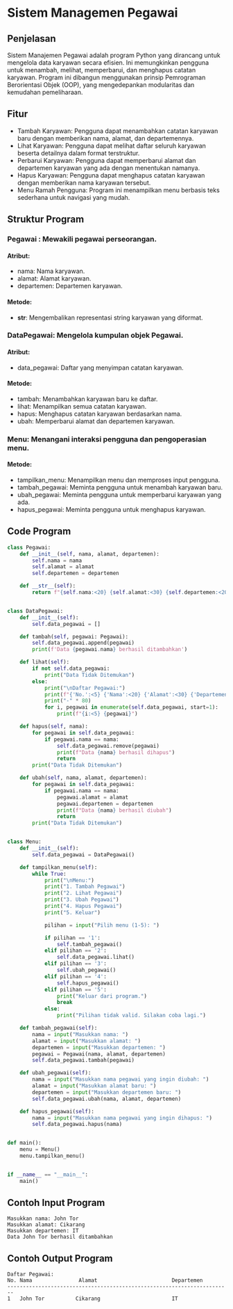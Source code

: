 # Sistem Managemen Pegawai

## Penjelasan
Sistem Manajemen Pegawai adalah program Python yang dirancang untuk mengelola data karyawan secara efisien. Ini memungkinkan pengguna untuk menambah, melihat, memperbarui, dan menghapus catatan karyawan. Program ini dibangun menggunakan prinsip Pemrograman Berorientasi Objek (OOP), yang mengedepankan modularitas dan kemudahan pemeliharaan.

## Fitur
- Tambah Karyawan: Pengguna dapat menambahkan catatan karyawan baru dengan memberikan nama, alamat, dan departemennya.
- Lihat Karyawan: Pengguna dapat melihat daftar seluruh karyawan beserta detailnya dalam format terstruktur.
- Perbarui Karyawan: Pengguna dapat memperbarui alamat dan departemen karyawan yang ada dengan menentukan namanya.
- Hapus Karyawan: Pengguna dapat menghapus catatan karyawan dengan memberikan nama karyawan tersebut.
- Menu Ramah Pengguna: Program ini menampilkan menu berbasis teks sederhana untuk navigasi yang mudah.

## Struktur Program
### Pegawai : Mewakili pegawai perseorangan.
#### Atribut:
- nama: Nama karyawan.
- alamat: Alamat karyawan.
- departemen: Departemen karyawan.
#### Metode:
- __str__: Mengembalikan representasi string karyawan yang diformat.

### DataPegawai: Mengelola kumpulan objek Pegawai.
#### Atribut:
- data_pegawai: Daftar yang menyimpan catatan karyawan.
#### Metode:
- tambah: Menambahkan karyawan baru ke daftar.
- lihat: Menampilkan semua catatan karyawan.
- hapus: Menghapus catatan karyawan berdasarkan nama.
- ubah: Memperbarui alamat dan departemen karyawan.

### Menu: Menangani interaksi pengguna dan pengoperasian menu.
#### Metode:
- tampilkan_menu: Menampilkan menu dan memproses input pengguna.
- tambah_pegawai: Meminta pengguna untuk menambah karyawan baru.
- ubah_pegawai: Meminta pengguna untuk memperbarui karyawan yang ada.
- hapus_pegawai: Meminta pengguna untuk menghapus karyawan.

## Code Program
````python
class Pegawai:
    def __init__(self, nama, alamat, departemen):
        self.nama = nama
        self.alamat = alamat
        self.departemen = departemen

    def __str__(self):
        return f"{self.nama:<20} {self.alamat:<30} {self.departemen:<20}"


class DataPegawai:
    def __init__(self):
        self.data_pegawai = []

    def tambah(self, pegawai: Pegawai):
        self.data_pegawai.append(pegawai)
        print(f'Data {pegawai.nama} berhasil ditambahkan')

    def lihat(self):
        if not self.data_pegawai:
            print("Data Tidak Ditemukan")
        else:
            print("\nDaftar Pegawai:")
            print(f"{'No.':<5} {'Nama':<20} {'Alamat':<30} {'Departemen':<20}")
            print("-" * 80)
            for i, pegawai in enumerate(self.data_pegawai, start=1):
                print(f"{i:<5} {pegawai}")

    def hapus(self, nama):
        for pegawai in self.data_pegawai:
            if pegawai.nama == nama:
                self.data_pegawai.remove(pegawai)
                print(f"Data {nama} berhasil dihapus")
                return
        print("Data Tidak Ditemukan")

    def ubah(self, nama, alamat, departemen):
        for pegawai in self.data_pegawai:
            if pegawai.nama == nama:
                pegawai.alamat = alamat
                pegawai.departemen = departemen
                print(f"Data {nama} berhasil diubah")
                return
        print("Data Tidak Ditemukan")


class Menu:
    def __init__(self):
        self.data_pegawai = DataPegawai()

    def tampilkan_menu(self):
        while True:
            print("\nMenu:")
            print("1. Tambah Pegawai")
            print("2. Lihat Pegawai")
            print("3. Ubah Pegawai")
            print("4. Hapus Pegawai")
            print("5. Keluar")

            pilihan = input("Pilih menu (1-5): ")

            if pilihan == '1':
                self.tambah_pegawai()
            elif pilihan == '2':
                self.data_pegawai.lihat()
            elif pilihan == '3':
                self.ubah_pegawai()
            elif pilihan == '4':
                self.hapus_pegawai()
            elif pilihan == '5':
                print("Keluar dari program.")
                break
            else:
                print("Pilihan tidak valid. Silakan coba lagi.")

    def tambah_pegawai(self):
        nama = input("Masukkan nama: ")
        alamat = input("Masukkan alamat: ")
        departemen = input("Masukkan departemen: ")
        pegawai = Pegawai(nama, alamat, departemen)
        self.data_pegawai.tambah(pegawai)

    def ubah_pegawai(self):
        nama = input("Masukkan nama pegawai yang ingin diubah: ")
        alamat = input("Masukkan alamat baru: ")
        departemen = input("Masukkan departemen baru: ")
        self.data_pegawai.ubah(nama, alamat, departemen)

    def hapus_pegawai(self):
        nama = input("Masukkan nama pegawai yang ingin dihapus: ")
        self.data_pegawai.hapus(nama)


def main():
    menu = Menu()
    menu.tampilkan_menu()


if __name__ == "__main__":
    main()
````

## Contoh Input Program
````
Masukkan nama: John Tor
Masukkan alamat: Cikarang
Masukkan departemen: IT
Data John Tor berhasil ditambahkan
````

## Contoh Output Program
````
Daftar Pegawai:
No. Nama               Alamat                        Departemen        
------------------------------------------------------------------------
1   John Tor          Cikarang                       IT                 
````
